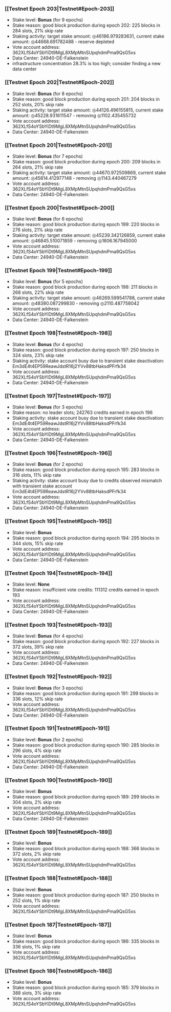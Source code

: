 ### [[Testnet Epoch 203|Testnet#Epoch-203]]
* Stake level: **Bonus** (for 9 epochs)
* Stake reason: good block production during epoch 202: 225 blocks in 284 slots, 21% skip rate
* Staking activity: target stake amount: ◎46186.979283631, current stake amount: ◎44668.691782488 - reserve depleted
* Vote account address: 362XLfS4oYSbYiDt9MgL8XMpMtnSUpqhdmPma9QsG5xs
* Data Center: 24940-DE-Falkenstein
* infrastructure concentration 28.3% is too high; consider finding a new data center
### [[Testnet Epoch 202|Testnet#Epoch-202]]
* Stake level: **Bonus** (for 8 epochs)
* Stake reason: good block production during epoch 201: 204 blocks in 252 slots, 20% skip rate
* Staking activity: target stake amount: ◎44126.496155815, current stake amount: ◎45228.931611547 - removing ◎1102.435455732
* Vote account address: 362XLfS4oYSbYiDt9MgL8XMpMtnSUpqhdmPma9QsG5xs
* Data Center: 24940-DE-Falkenstein
### [[Testnet Epoch 201|Testnet#Epoch-201]]
* Stake level: **Bonus** (for 7 epochs)
* Stake reason: good block production during epoch 200: 209 blocks in 264 slots, 21% skip rate
* Staking activity: target stake amount: ◎44670.972509869, current stake amount: ◎45814.412977148 - removing ◎1143.440467279
* Vote account address: 362XLfS4oYSbYiDt9MgL8XMpMtnSUpqhdmPma9QsG5xs
* Data Center: 24940-DE-Falkenstein
### [[Testnet Epoch 200|Testnet#Epoch-200]]
* Stake level: **Bonus** (for 6 epochs)
* Stake reason: good block production during epoch 199: 220 blocks in 276 slots, 21% skip rate
* Staking activity: target stake amount: ◎45239.342126859, current stake amount: ◎46845.510071859 - removing ◎1606.167945000
* Vote account address: 362XLfS4oYSbYiDt9MgL8XMpMtnSUpqhdmPma9QsG5xs
* Data Center: 24940-DE-Falkenstein
### [[Testnet Epoch 199|Testnet#Epoch-199]]
* Stake level: **Bonus** (for 5 epochs)
* Stake reason: good block production during epoch 198: 211 blocks in 268 slots, 22% skip rate
* Staking activity: target stake amount: ◎46269.599541788, current stake amount: ◎48380.087299830 - removing ◎2110.487758042
* Vote account address: 362XLfS4oYSbYiDt9MgL8XMpMtnSUpqhdmPma9QsG5xs
* Data Center: 24940-DE-Falkenstein
### [[Testnet Epoch 198|Testnet#Epoch-198]]
* Stake level: **Bonus** (for 4 epochs)
* Stake reason: good block production during epoch 197: 250 blocks in 324 slots, 23% skip rate
* Staking activity: stake account busy due to transient stake deactivation: Em3dE4t4EP59ReawJdstR16j2YVv88tbHaksdPFrfk34
* Vote account address: 362XLfS4oYSbYiDt9MgL8XMpMtnSUpqhdmPma9QsG5xs
* Data Center: 24940-DE-Falkenstein
### [[Testnet Epoch 197|Testnet#Epoch-197]]
* Stake level: **Bonus** (for 3 epochs)
* Stake reason: no leader slots; 242763 credits earned in epoch 196
* Staking activity: stake account busy due to transient stake deactivation: Em3dE4t4EP59ReawJdstR16j2YVv88tbHaksdPFrfk34
* Vote account address: 362XLfS4oYSbYiDt9MgL8XMpMtnSUpqhdmPma9QsG5xs
* Data Center: 24940-DE-Falkenstein
### [[Testnet Epoch 196|Testnet#Epoch-196]]
* Stake level: **Bonus** (for 2 epochs)
* Stake reason: good block production during epoch 195: 283 blocks in 316 slots, 11% skip rate
* Staking activity: stake account busy due to credits observed mismatch with transient stake account Em3dE4t4EP59ReawJdstR16j2YVv88tbHaksdPFrfk34
* Vote account address: 362XLfS4oYSbYiDt9MgL8XMpMtnSUpqhdmPma9QsG5xs
* Data Center: 24940-DE-Falkenstein
### [[Testnet Epoch 195|Testnet#Epoch-195]]
* Stake level: **Bonus**
* Stake reason: good block production during epoch 194: 295 blocks in 344 slots, 15% skip rate
* Vote account address: 362XLfS4oYSbYiDt9MgL8XMpMtnSUpqhdmPma9QsG5xs
* Data Center: 24940-DE-Falkenstein
### [[Testnet Epoch 194|Testnet#Epoch-194]]
* Stake level: **None**
* Stake reason: insufficient vote credits: 111312 credits earned in epoch 193
* Vote account address: 362XLfS4oYSbYiDt9MgL8XMpMtnSUpqhdmPma9QsG5xs
* Data Center: 24940-DE-Falkenstein
### [[Testnet Epoch 193|Testnet#Epoch-193]]
* Stake level: **Bonus** (for 4 epochs)
* Stake reason: good block production during epoch 192: 227 blocks in 372 slots, 39% skip rate
* Vote account address: 362XLfS4oYSbYiDt9MgL8XMpMtnSUpqhdmPma9QsG5xs
* Data Center: 24940-DE-Falkenstein
### [[Testnet Epoch 192|Testnet#Epoch-192]]
* Stake level: **Bonus** (for 3 epochs)
* Stake reason: good block production during epoch 191: 299 blocks in 336 slots, 12% skip rate
* Vote account address: 362XLfS4oYSbYiDt9MgL8XMpMtnSUpqhdmPma9QsG5xs
* Data Center: 24940-DE-Falkenstein
### [[Testnet Epoch 191|Testnet#Epoch-191]]
* Stake level: **Bonus** (for 2 epochs)
* Stake reason: good block production during epoch 190: 285 blocks in 296 slots, 4% skip rate
* Vote account address: 362XLfS4oYSbYiDt9MgL8XMpMtnSUpqhdmPma9QsG5xs
* Data Center: 24940-DE-Falkenstein
### [[Testnet Epoch 190|Testnet#Epoch-190]]
* Stake level: **Bonus**
* Stake reason: good block production during epoch 189: 299 blocks in 304 slots, 2% skip rate
* Vote account address: 362XLfS4oYSbYiDt9MgL8XMpMtnSUpqhdmPma9QsG5xs
* Data Center: 24940-DE-Falkenstein
### [[Testnet Epoch 189|Testnet#Epoch-189]]
* Stake level: **Bonus**
* Stake reason: good block production during epoch 188: 366 blocks in 372 slots, 2% skip rate
* Vote account address: 362XLfS4oYSbYiDt9MgL8XMpMtnSUpqhdmPma9QsG5xs
### [[Testnet Epoch 188|Testnet#Epoch-188]]
* Stake level: **Bonus**
* Stake reason: good block production during epoch 187: 250 blocks in 252 slots, 1% skip rate
* Vote account address: 362XLfS4oYSbYiDt9MgL8XMpMtnSUpqhdmPma9QsG5xs
### [[Testnet Epoch 187|Testnet#Epoch-187]]
* Stake level: **Bonus**
* Stake reason: good block production during epoch 186: 335 blocks in 336 slots, 1% skip rate
* Vote account address: 362XLfS4oYSbYiDt9MgL8XMpMtnSUpqhdmPma9QsG5xs
### [[Testnet Epoch 186|Testnet#Epoch-186]]
* Stake level: **Bonus**
* Stake reason: good block production during epoch 185: 379 blocks in 388 slots, 3% skip rate
* Vote account address: 362XLfS4oYSbYiDt9MgL8XMpMtnSUpqhdmPma9QsG5xs